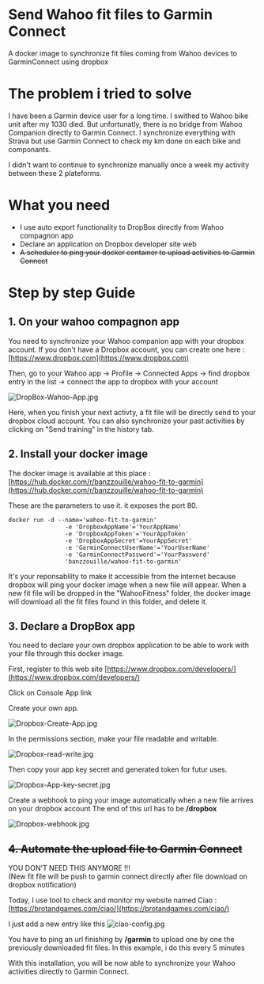 # Send Wahoo fit files to Garmin Connect
A docker image to synchronize fit files coming from Wahoo devices to GarminConnect using dropbox

# The problem i tried to solve
I have been a Garmin device user for a long time. I swithed to Wahoo bike unit after my 1030 died. But unfortunatly, there is no bridge from Wahoo Companion directly to Garmin Connect. I synchronize everything with Strava but use Garmin Connect to check my km done on each bike and componants.

I didn't want to continue to synchronize manually once a week my activity between these 2 plateforms.

# What you need

- I use auto export functionality to DropBox directly from Wahoo compagnon app
- Declare an application on Dropbox developer site web
- ~~A scheduler to ping your docker container to upload activities to Garmin Connect~~

# Step by step Guide

## 1. On your wahoo compagnon app
You need to synchronize your Wahoo companion app with your dropbox account. If you don't have a Dropbox account, you can create one here : [https://www.dropbox.com](https://www.dropbox.com)

Then, go to your Wahoo app -> Profile -> Connected Apps -> find dropbox entry in the list -> connect the app to dropbox with your account

![DropBox-Wahoo-App.jpg](https://i.postimg.cc/mknWL7pb/Drop-Box-Wahoo-App.jpg)

Here, when you finish your next activty, a fit file will be directly send to your dropbox cloud account. You can also synchronize your past activities by clicking on "Send training" in the history tab.

## 2. Install your docker image

The docker image is available at this place : [https://hub.docker.com/r/banzzouille/wahoo-fit-to-garmin](https://hub.docker.com/r/banzzouille/wahoo-fit-to-garmin)

These are the parameters to use it.
it exposes the port 80.

```
docker run -d --name='wahoo-fit-to-garmin'
                -e 'DropboxAppName'='YourAppName' 
                -e 'DropboxAppToken'='YourAppToken' 
                -e 'DropboxAppSecret'=YourAppSecret' 
                -e 'GarminConnectUserName'='YourUserName' 
                -e 'GarminConnectPassword'='YourPassword' 
                'banzzouille/wahoo-fit-to-garmin' 
```
It's your reponsability to make it accessible from the internet because dropbox will ping your docker image when a new file will appear.
When a new fit file will be dropped in the "WahooFitness" folder, the docker image will download all the fit files found in this folder, and delete it.

## 3. Declare a DropBox app
You need to declare your own dropbox application  to be able to work with your file through this docker image.

First, register to this web site [https://www.dropbox.com/developers/](https://www.dropbox.com/developers/)

Click on Console App link

Create your own app.

![Dropbox-Create-App.jpg](https://i.postimg.cc/4xCjWfrF/Dropbox-Create-App.png)

In the permissions section, make your file readable and writable.

![Dropbox-read-write.jpg](https://i.postimg.cc/FzMCCpnJ/Dropbox-read-write.jpg)

Then copy your app key secret and generated token for futur uses.

![Dropbox-App-key-secret.jpg](https://i.postimg.cc/4NvL0PXz/Dropbox-App-key-secret.jpg)

Create a webhook to ping your image automatically when a new file arrives on your dropbox account
The end of this url has to be __/dropbox__

![Dropbox-webhook.jpg](https://i.postimg.cc/tgvKt3yF/Dropbox-webhook.jpg)

## ~~4. Automate the upload file to Garmin Connect~~

YOU DON'T NEED THIS ANYMORE !!!   
(New fit file will be push to garmin connect directly after file download on dropbox notification)

Today, I use tool to check and monitor my website named Ciao : [https://brotandgames.com/ciao/](https://brotandgames.com/ciao/)

I just add a new entry like this 
![ciao-config.jpg](https://i.postimg.cc/7Y1jQ8wH/ciao-config.jpg)

You have to ping an url finishing by __/garmin__ to upload one by one the previously downloaded fit files.
In this example, i do this every 5 minutes

With this installation, you will be now able to synchronize your Wahoo activities directly to Garmin Connect.

